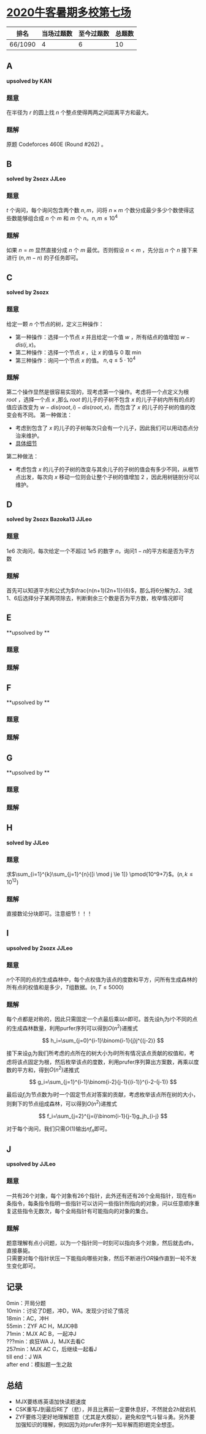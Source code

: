 # [2020牛客暑期多校第七场](https://ac.nowcoder.com/acm/contest/5672)

| 排名    | 当场过题数 | 至今过题数 | 总题数 |
| ------- | ---------- | ---------- | ------ |
| 66/1090 | 4          | 6          | 10     |

## **A**

**upsolved by KAN**

### 题意

在半径为 $r$ 的圆上找 $n$ 个整点使得两两之间距离平方和最大。 

### 题解

原题 Codeforces 460E (Round #262) 。

## **B**

**solved by 2sozx JJLeo**

### 题意

$t$ 个询问，每个询问包含两个数 $n,m$，问将 $n\times m$ 个数分成最少多少个数使得这些数能够组合成 $n$ 个 $m$ 和 $m$ 个 $n$。$n,m\le 10^4$

### 题解

如果 $n=m$ 显然直接分成 $n$ 个 $m$ 最优。否则假设 $n<m$ ，先分出 $n$ 个 $n$ 接下来进行 $(n,m-n)$ 的子任务即可。

## **C**

**solved by 2sozx**

### 题意

给定一颗 $n$ 个节点的树，定义三种操作：
  * 第一种操作：选择一个节点 $x$ 并且给定一个值 $w$ ，所有结点的值增加 $w-dis(i,x)$。
  * 第二种操作：选择一个节点 $x$ ，让 $x$ 的值与 $0$ 取 $\min$
  * 第三种操作：询问一个节点 $x$ 的值。
$n,q\le5\cdot10^4$

### 题解

第二个操作显然是很容易实现的，现考虑第一个操作。考虑将一个点定义为根 $root$ ，选择一个点 $x$ ,那么 $root$ 的儿子的子树不包含 $x$ 的儿子子树内所有的点的值应该改变为 $w-dis(root,i)-dis(root,x)$，而包含了 $x$ 的儿子的子树的值的改变会有不同。
第一种做法：

  * 考虑到包含了 $x$ 的儿子的子树每次只会有一个儿子，因此我们可以用动态点分治来维护。
  * [具体细节](http://wiki.buaaacm.com/doku.php?id=2020-2021:teams:farmer_john:2sozx:%E7%89%9B%E5%AE%A2%E5%A4%9A%E6%A0%A1%E7%AC%AC%E4%B8%83%E5%9C%BAc)

第二种做法：

  * 考虑包含 $x$ 的儿子的子树的改变与其余儿子的子树的值会有多少不同，从根节点出发，每次向 $x$ 移动一位则会让整个子树的值增加 $2$ ，因此用树链剖分可以维护。

## **D**

**solved by 2sozx Bazoka13 JJLeo**

### 题意

$1e6$ 次询问，每次给定一个不超过 $1e5$ 的数字 $n$，询问$1-n$的平方和是否为平方数

### 题解

首先可以知道平方和公式为$\frac{n(n+1)(2n+1)}{6}$，那么将$6$分解为$2、3$或$1、6$后选择分子某两项除去，判断剩余三个数是否为平方数，枚举情况即可

## **E**

**upsolved by **

### 题意



### 题解



## **F**

**upsolved by **

### 题意



### 题解



## **G**

**upsolved by **

### 题意



### 题解



## **H**

**solved by JJLeo**

### 题意

求$\sum_{i=1}^{k}\sum_{j=1}^{n}{[i \mod j \le 1]} \pmod{10^9+7}$。$(n,k \le 10^{12})$

### 题解

直接数论分块即可。注意细节！！！

## **I**

**upsolved by 2sozx JJLeo**

### 题意

$n$个不同的点的生成森林中，每个点权值为该点的度数和平方，问所有生成森林的所有点的权值和是多少，$T$组数据。$(n,T \le 5000)$

### 题解

每个点都是对称的，因此只需固定一个点最后乘以$n$即可。首先设$h_i$为$i$个不同的点的生成森林数量，利用purfer序列可以得到$O(n^2)$递推式

$$
h_i=\sum_{j=0}^{i-1}\binom{i-1}{j}j^{(j-2)}
$$

接下来设$g_i$为我们所考虑的点所在的树大小为$i$时所有情况该点贡献的权值和，考虑将该点固定为根，然后枚举该点的度数，利用prufer序列算出方案数，再乘以度数的平方和，得到$O(n^2)$递推式

$$
g_i=\sum_{j=1}^{i-1}\binom{i-2}{j-1}{(i-1)}^{i-2-(j-1)}
$$

最后设$f_i$为节点数为$i$时一个固定节点对答案的贡献，考虑枚举该点所在树的大小，则剩下的节点组成森林，可以得到$O(n^2)$递推式

$$
f_i=\sum_{j=2}^{j=i}\binom{i-1}{j-1}g_jh_{i-j}
$$

对于每个询问，我们只需$O(1)$输出$nf_n$即可。

## **J**

**upsolved by JJLeo**

### 题意

一共有$26$个对象，每个对象有$26$个指针，此外还有还有$26$个全局指针，现在有$n$条指令，每条指令指明一些指针可以访问一些指针所指向的对象，问以任意顺序重复这些指令无数次，每个全局指针有可能指向的对象的集合。

### 题解

题意理解有点小问题，以为一个指针同一时刻可以指向多个对象，然后就去dfs，直接暴毙。<br>
只需要对每个指针状压一下能指向哪些对象，然后不断进行$OR$操作直到一轮不发生变化即可。

## **记录**

0min：开局分题<br>
10min：讨论了D题，冲D，WA，发现少讨论了情况<br>
18min：AC，冲H<br>
55min：ZYF AC H，MJX冲B<br>
71min：MJX AC B，一起冲J<br>
???min：疯狂WA J，MJX去看C<br>
257min：MJX AC C，后继续一起看J<br>
till end：J WA<br>
after end：模拟题一生之敌

## **总结**

  * MJX要练练英语加快读题速度
  * CSK重写J到最后RE了（悲），并且比赛前一定要休息好，不然就会$2h$就宕机
  * ZYF要练习更好地理解题意（尤其是大模拟），避免和空气斗智斗勇。另外要加强知识的理解，例如因为对prufer序列一知半解而把I题完全想歪。